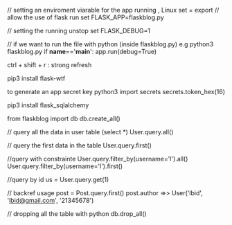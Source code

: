 // setting an enviroment viarable for the app running , Linux set = export
// allow the use of flask run 
set FLASK_APP=flaskblog.py

// setting the running unstop
set FLASK_DEBUG=1

// if we want to run the file with python (inside flaskblog.py) e.g python3 flaskblog.py
if __name__=='__main__':
    app.run(debug=True)

ctrl + shift + r : strong refresh

pip3 install flask-wtf

to generate an app secret key
python3
import secrets
secrets.token_hex(16)


pip3 install flask_sqlalchemy

from flaskblog import db
db.create_all()

// query all the data in user table (select *)
User.query.all()

// query the first data in the table
User.query.first()

//query with constrainte
User.query.filter_by(username='l').all()
User.query.filter_by(username='l').first()

//query by id
us = User.query.get(1)

// backref usage
post = Post.query.first()
post.author =>> User('lbid', 'lbid@gmail.com', '21345678')

// dropping all the table with python
db.drop_all()
